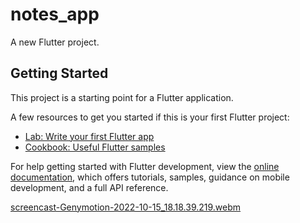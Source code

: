 # notes_app

A new Flutter project.

## Getting Started

This project is a starting point for a Flutter application.

A few resources to get you started if this is your first Flutter project:

- [Lab: Write your first Flutter app](https://docs.flutter.dev/get-started/codelab)
- [Cookbook: Useful Flutter samples](https://docs.flutter.dev/cookbook)

For help getting started with Flutter development, view the
[online documentation](https://docs.flutter.dev/), which offers tutorials,
samples, guidance on mobile development, and a full API reference.


[screencast-Genymotion-2022-10-15_18.18.39.219.webm](https://user-images.githubusercontent.com/67444975/195997053-4ec38a66-7b5b-4dc7-b80a-3258da58d54a.webm)
